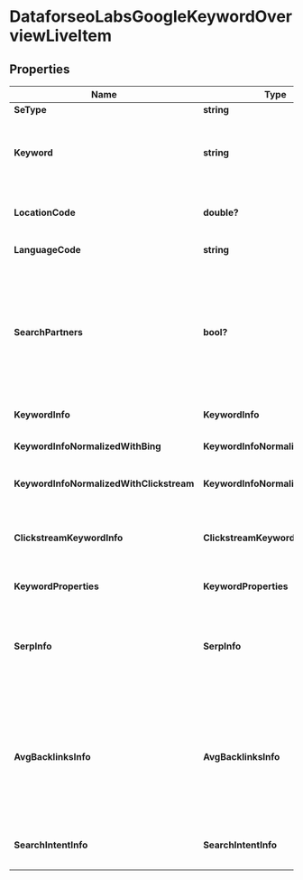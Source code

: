 # DataforseoLabsGoogleKeywordOverviewLiveItem


## Properties

| Name | Type | Description | Notes |
|------------ | ------------- | ------------- | -------------|
**SeType** | **string** | search engine type |[optional]|
**Keyword** | **string** | keyword<br>keyword is returned with decoded %## (plus character ‘+’ will be decoded to a space character) |[optional]|
**LocationCode** | **double?** | location code in a POST array<br>if there is no data, then the value is null |[optional]|
**LanguageCode** | **string** | language code in a POST array |[optional]|
**SearchPartners** | **bool?** | indicates data for Google and partner sites<br>if true, the results are returned for owned, operated, and syndicated networks across Google and partner sites that host Google search;<br>if false, the results are returned for Google search sites only |[optional]|
**KeywordInfo** | **KeywordInfo** | keyword data for the returned keyword |[optional]|
**KeywordInfoNormalizedWithBing** | **KeywordInfoNormalizedWithInfo** | contains keyword search volume normalized with Bing search volume |[optional]|
**KeywordInfoNormalizedWithClickstream** | **KeywordInfoNormalizedWithInfo** | contains keyword search volume normalized with clickstream data |[optional]|
**ClickstreamKeywordInfo** | **ClickstreamKeywordInfo** | clickstream data for the returned keyword<br>to retrieve results for this field, the parameter include_clickstream_data must be set to true |[optional]|
**KeywordProperties** | **KeywordProperties** | additional information about the keyword |[optional]|
**SerpInfo** | **SerpInfo** | SERP data<br>the value will be null if you didn’t set the field include_serp_info to true in the POST array or if there is no SERP data for this keyword in our database |[optional]|
**AvgBacklinksInfo** | **AvgBacklinksInfo** | backlink data for the returned keyword<br>this object provides the average number of backlinks, referring pages and domains, as well as the average rank values among the top-10 websites ranking organically for the keyword |[optional]|
**SearchIntentInfo** | **SearchIntentInfo** | search intent info for the returned keyword<br>learn about search intent in this help center article |[optional]|